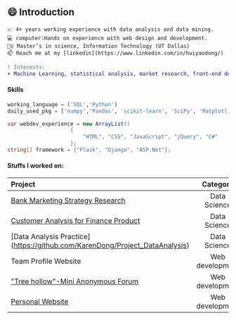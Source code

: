 <!--
**KarenDong/KarenDong** is a ✨ _special_ ✨ repository because its `README.md` (this file) appears on your GitHub profile.

Here are some ideas to get you started:

- 🔭 I’m currently working on ...
- 🌱 I’m currently learning ...
- 👯 I’m looking to collaborate on ...
- 🤔 I’m looking for help with ...
- 💬 Ask me about ...
- 📫 How to reach me: ...
- 😄 Pronouns: ...
- ⚡ Fun fact: ...
-->

## :smile: Introduction

    📈 4+ years working experience with data analysis and data mining. 
    💻 computer:Hands on experience with web design and development.
    🙆‍♀️ Master’s in science, Information Technology (UT Dallas)
    📫 Reach me at my [linkedin](https://www.linkedin.com/in/huiyaodong/)

```diff
! Interests:
+ Machine Learning, statistical analysis, market research, front-end design, fin-tech. AND⚽!!!
```

#### Skills
```python
working_language = ('SQL','Python')
daily_used_pkg = ['numpy','Pandas', 'scikit-learn', 'SciPy', 'Matplotlib', 'seaborn']
```

```c#
var webdev_experience = new ArrayList()
					{
						"HTML", "CSS", "JavaScript", "jQuery", "C#" 
					};
string[] framework = {"Flask", "Django", "ASP.Net"};
```

#### Stuffs I worked on:

| Project | Category  | Comment |
| :------------ |:---------------:| -----:|
|[Bank Marketing Strategy Research](https://github.com/KarenDong/bank_marketing)    | Data Science | Python |
|[Customer Analysis for Finance Product](https://github.com/KarenDong/Customer_Analysis_with_Python) | Data Science        | Python |
|[Data Analysis Practice] (https://github.com/KarenDong/Project_DataAnalysis)    | Data Science        |   Python |
|Team Profile Website | Web development        | Bootstrap |
|["Tree hollow"-Mini Anonymous Forum](https://github.com/KarenDong/treehollow)     | Web development | Django |
|[Personal Website](https://github.com/KarenDong/portfolio)     | Web development        |   Bootstrap |

